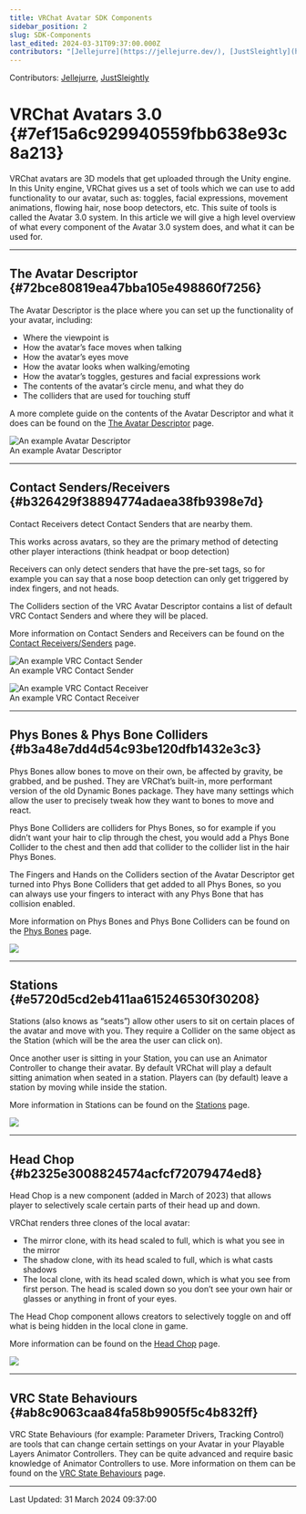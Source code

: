 ```yaml
---
title: VRChat Avatar SDK Components
sidebar_position: 2
slug: SDK-Components
last_edited: 2024-03-31T09:37:00.000Z
contributors: "[Jellejurre](https://jellejurre.dev/), [JustSleightly](https://vrc.sleightly.dev/)"
---
```

Contributors: [Jellejurre](https://jellejurre.dev/), [JustSleightly](https://vrc.sleightly.dev/)



# VRChat Avatars 3.0 {#7ef15a6c929940559fbb638e93c8a213}


VRChat avatars are 3D models that get uploaded through the Unity engine. In this Unity engine, VRChat gives us a set of tools which we can use to add functionality to our avatar, such as: toggles, facial expressions, movement animations, flowing hair, nose boop detectors, etc. This suite of tools is called the Avatar 3.0 system. In this article we will give a high level overview of what every component of the Avatar 3.0 system does, and what it can be used for.


---


## The Avatar Descriptor {#72bce80819ea47bba105e498860f7256}


<div class='notion-row'>
<div class='notion-column' style={{width: 'calc((100% - (min(32px, 4vw) * 1)) * 0.5)'}}>


The Avatar Descriptor is the place where you can set up the functionality of your avatar, including: 


- Where the viewpoint is
- How the avatar’s face moves when talking
- How the avatar’s eyes move
- How the avatar looks when walking/emoting
- How the avatar’s toggles, gestures and facial expressions work
- The contents of the avatar’s circle menu, and what they do
- The colliders that are used for touching stuff


A more complete guide on the contents of the Avatar Descriptor and what it does can be found on the [The Avatar Descriptor](/docs/Avatars/Avatar-Descriptor) page.


</div><div className='notion-spacer'></div>

<div class='notion-column' style={{width: 'calc((100% - (min(32px, 4vw) * 1)) * 0.5)'}}>


![An example Avatar Descriptor](./1432051624.png)<br/><GreyItalicText>An example Avatar Descriptor</GreyItalicText>


</div><div className='notion-spacer'></div>
</div>


---


## Contact Senders/Receivers {#b326429f38894774adaea38fb9398e7d}


<div class='notion-row'>
<div class='notion-column' style={{width: 'calc((100% - (min(32px, 4vw) * 2)) * 0.41666666666666663)'}}>


Contact Receivers detect Contact Senders that are nearby them.



This works across avatars, so they are the primary method of detecting other player interactions (think headpat or boop detection)



Receivers can only detect senders that have the pre-set tags, so for example you can say that a nose boop detection can only get triggered by index fingers, and not heads. 



The Colliders section of the VRC Avatar Descriptor contains a list of default VRC Contact Senders and where they will be placed.



More information on Contact Senders and Receivers can be found on the [Contact Receivers/Senders](/docs/Avatars/Contacts) page.


</div><div className='notion-spacer'></div>

<div class='notion-column' style={{width: 'calc((100% - (min(32px, 4vw) * 2)) * 0.2500000000000001)'}}>


![An example VRC Contact Sender](./464465948.png)<br/><GreyItalicText>An example VRC Contact Sender</GreyItalicText>


</div><div className='notion-spacer'></div>

<div class='notion-column' style={{width: 'calc((100% - (min(32px, 4vw) * 2)) * 0.3333333333333333)'}}>


![An example VRC Contact Receiver](./1869544371.png)<br/><GreyItalicText>An example VRC Contact Receiver</GreyItalicText>


</div><div className='notion-spacer'></div>
</div>


---


## Phys Bones & Phys Bone Colliders {#b3a48e7dd4d54c93be120dfb1432e3c3}


<div class='notion-row'>
<div class='notion-column' style={{width: 'calc((100% - (min(32px, 4vw) * 1)) * 0.5)'}}>


Phys Bones allow bones to move on their own, be affected by gravity, be grabbed, and be pushed. They are VRChat’s built-in, more performant version of the old Dynamic Bones package. They have many settings which allow the user to precisely tweak how they want to bones to move and react. 



Phys Bone Colliders are colliders for Phys Bones, so for example if you didn’t want your hair to clip through the chest, you would add a Phys Bone Collider to the chest and then add that collider to the collider list in the hair Phys Bones. 



The Fingers and Hands on the Colliders section of the Avatar Descriptor get turned into Phys Bone Colliders that get added to all Phys Bones, so you can always use your fingers to interact with any Phys Bone that has collision enabled.



More information on Phys Bones and Phys Bone Colliders can be found on the [Phys Bones](/docs/Avatars/PhysBones) page. 


</div><div className='notion-spacer'></div>

<div class='notion-column' style={{width: 'calc((100% - (min(32px, 4vw) * 1)) * 0.5)'}}>


![](./1504668961.png)


</div><div className='notion-spacer'></div>
</div>


---


## Stations {#e5720d5cd2eb411aa615246530f30208}


<div class='notion-row'>
<div class='notion-column' style={{width: 'calc((100% - (min(32px, 4vw) * 1)) * 0.5)'}}>


Stations (also knows as “seats”) allow other users to sit on certain places of the avatar and move with you. They require a Collider on the same object as the Station (which will be the area the user can click on).



Once another user is sitting in your Station, you can use an Animator Controller to change their avatar. By default VRChat will play a default sitting animation when seated in a station. Players can (by default) leave a station by moving while inside the station.



More information in Stations can be found on the [Stations](/docs/Other/Stations) page.


</div><div className='notion-spacer'></div>

<div class='notion-column' style={{width: 'calc((100% - (min(32px, 4vw) * 1)) * 0.5)'}}>


![](./2049233100.png)


</div><div className='notion-spacer'></div>
</div>


---


## Head Chop {#b2325e3008824574acfcf72079474ed8}


<div class='notion-row'>
<div class='notion-column' style={{width: 'calc((100% - (min(32px, 4vw) * 1)) * 0.5)'}}>


Head Chop is a new component (added in March of 2023) that allows player to selectively scale certain parts of their head up and down.



VRChat renders three clones of the local avatar:


- The mirror clone, with its head scaled to full, which is what you see in the mirror
- The shadow clone, with its head scaled to full, which is what casts shadows
- The local clone, with its head scaled down, which is what you see from first person. The head is scaled down so you don’t see your own hair or glasses or anything in front of your eyes.


The Head Chop component allows creators to selectively toggle on and off what is being hidden in the local clone in game.




More information can be found on the [Head Chop](/docs/Avatars/HeadChop) page.



</div><div className='notion-spacer'></div>

<div class='notion-column' style={{width: 'calc((100% - (min(32px, 4vw) * 1)) * 0.5)'}}>


![](./1615889889.png)


</div><div className='notion-spacer'></div>
</div>


---


## VRC State Behaviours {#ab8c9063caa84fa58b9905f5c4b832ff}


VRC State Behaviours (for example: Parameter Drivers, Tracking Control) are tools that can change certain settings on your Avatar in your Playable Layers Animator Controllers. They can be quite advanced and require basic knowledge of Animator Controllers to use. More information on them can be found on the [VRC State Behaviours](/docs/Avatars/State-Behaviours) page. 



---
<RightAlignedText>Last Updated: 31 March 2024 09:37:00</RightAlignedText>